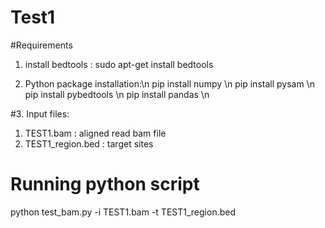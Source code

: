 # Test1

#Requirements
1. install bedtools : 
sudo apt-get install bedtools

2. Python package installation:\n
pip install numpy \n
pip install pysam \n
pip install pybedtools \n
pip install pandas \n


#3. Input files: 
1. TEST1.bam : aligned read bam file
2. TEST1_region.bed : target sites 

# Running python script
python test_bam.py -i TEST1.bam -t TEST1_region.bed